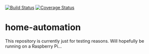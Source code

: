 [![Build Status](https://travis-ci.org/gossie/home-automation.svg?branch=master)](https://travis-ci.org/gossie/home-automation)
[![Coverage Status](https://coveralls.io/repos/github/gossie/home-automation/badge.svg?branch=master)](https://coveralls.io/github/gossie/home-automation?branch=master)
# home-automation
This repository is currently just for testing reasons.
Will hopefully be running on a Raspberry Pi...
